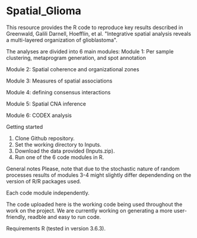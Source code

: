 # Spatial_Glioma

This resource provides the R code to reproduce key results described in Greenwald, Galili Darnell, Hoefflin, et al. "Integrative spatial analysis reveals a multi-layered organization of glioblastoma".

The analyses are divided into 6 main modules:
Module 1: Per sample clustering, metaprogram generation, and spot annotation

Module 2: Spatial coherence and organizational zones

Module 3: Measures of spatial associations 

Module 4: defining consensus interactions

Module 5: Spatial CNA inference

Module 6: CODEX analysis

Getting started
1. Clone Github repository.
2. Set the working directory to Inputs.
3. Download the data provided (Inputs.zip).
4. Run one of the 6 code modules in R.

General notes
Please, note that due to the stochastic nature of random processes results of modules 3-4 might slightly differ dependending on the version of R/R packages used.

Each code module independently.

The code uploaded here is the working code being used throughout the work on the project. We are currently working on generating a more user-friendly, readble and easy to run code. 

Requirements
R (tested in version 3.6.3).
